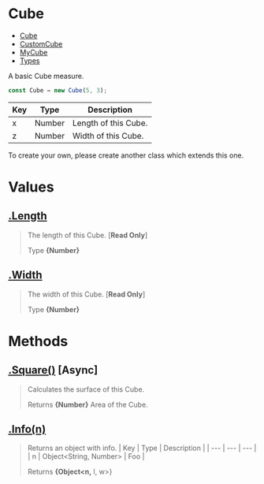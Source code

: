 
# Cube

* [Cube](https://github.com/QSmally/Docgen/blob/master/Test/Documentations/Cube.md)
* [CustomCube](https://github.com/QSmally/Docgen/blob/master/Test/Documentations/CustomCube.md)
* [MyCube](https://github.com/QSmally/Docgen/blob/master/Test/Documentations/MyCube.md)
* [Types](https://github.com/QSmally/Docgen/blob/master/Test/Documentations/Types.md)

A basic Cube measure.
```js
const Cube = new Cube(5, 3);
```

| Key | Type | Description |
| --- | --- | --- |
| x | Number | Length of this Cube. |
| z | Number | Width of this Cube. |

To create your own, please create another class which extends this one.



# Values
## [.Length](https://github.com/QSmally/Docgen/blob/master/Test/lib/Cube.js#L14)
> The length of this Cube. [**Read Only**]
>
> Type **{Number}**

## [.Width](https://github.com/QSmally/Docgen/blob/master/Test/lib/Cube.js#L22)
> The width of this Cube. [**Read Only**]
>
> Type **{Number}**

# Methods
## [.Square()](https://github.com/QSmally/Docgen/blob/master/Test/lib/Cube.js#L32) [**Async**]
> Calculates the surface of this Cube.
>
> Returns **{Number}** Area of the Cube.

## [.Info(n)](https://github.com/QSmally/Docgen/blob/master/Test/lib/Cube.js#L41)
> Returns an object with info.
> | Key | Type | Description |
> | --- | --- | --- |
> | n | Object<String, Number> | Foo |
>
> Returns **{Object<n,** l, w>}
